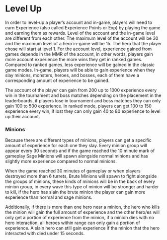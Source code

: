 # Level Up

In order to level-up a player’s account and in-game, players will need to earn Experience (also called Experience Points or Exp) by playing the game and earning them as rewards. Level of the account and the in-game level are different from each other. The maximum level of the account will be 30 and the maximum level of a hero in-game will be 15. The hero that the player chose will start at level 1. For the account level, experience gained from games depends in the MMR of the account, in other words, players gain more account experience the more wins they get in ranked games. Compared to ranked games, less experience will be gained in the classic game modes. In-game, players will be able to gain experience when they slay minions, monsters, heroes, and bosses, each of them have a corresponding amount of experience to be gained.

The account of the player can gain from 200 up to 1000 experience every win in the tournament and boss matches depending on the placement in the leaderboards, if players lose in tournament and boss matches they can only gain 100 to 500 experience. In ranked mode, players can get 100 to 150 experience every win, if lost they can only gain 40 to 80 experience to level up their account.

### **Minions**

Because there are different types of minions, players can get a specific amount of experience for each one they slay. Every minion group will appear every 30 seconds and if the game reached the 10 minute mark of gameplay Sage Minions will spawn alongside normal minions and has slightly more experience compared to normal minions.

When the game reached 30 minutes of gameplay or when players destroyed more than 6 turrets, Brute Minions will spawn to fight alongside the groups of minions, these kinds of minions will be in the back of every minion group, in every wave this type of minion will be stronger and harder to kill, if the hero has slain the brute minion the player can gain more experience than normal and sage minions.

Additionally, if there is more than one hero near a minion, the hero who kills the minion will gain the full amount of experience and the other hero/es will only get a portion of experience from the minion, if a minion dies with no hero interaction, all heroes within range can only gain a portion of experience. A slain hero can still gain experience if the minion that the hero interacted with died under 15 seconds.



